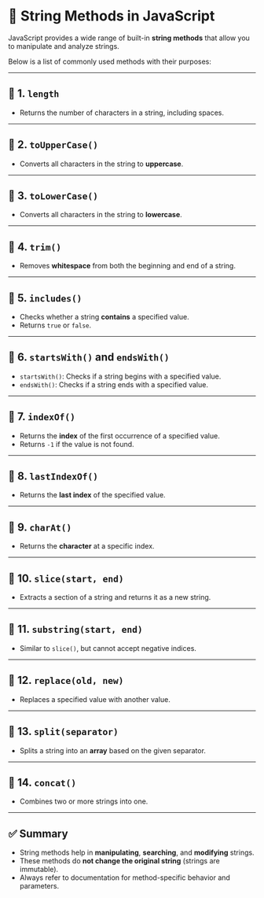 # 🧪 String Methods in JavaScript

JavaScript provides a wide range of built-in **string methods** that allow you to manipulate and analyze strings.

Below is a list of commonly used methods with their purposes:

---

## 🔹 1. `length`
- Returns the number of characters in a string, including spaces.

---

## 🔹 2. `toUpperCase()`
- Converts all characters in the string to **uppercase**.

---

## 🔹 3. `toLowerCase()`
- Converts all characters in the string to **lowercase**.

---

## 🔹 4. `trim()`
- Removes **whitespace** from both the beginning and end of a string.

---

## 🔹 5. `includes()`
- Checks whether a string **contains** a specified value.
- Returns `true` or `false`.

---

## 🔹 6. `startsWith()` and `endsWith()`
- `startsWith()`: Checks if a string begins with a specified value.
- `endsWith()`: Checks if a string ends with a specified value.

---

## 🔹 7. `indexOf()`
- Returns the **index** of the first occurrence of a specified value.
- Returns `-1` if the value is not found.

---

## 🔹 8. `lastIndexOf()`
- Returns the **last index** of the specified value.

---

## 🔹 9. `charAt()`
- Returns the **character** at a specific index.

---

## 🔹 10. `slice(start, end)`
- Extracts a section of a string and returns it as a new string.

---

## 🔹 11. `substring(start, end)`
- Similar to `slice()`, but cannot accept negative indices.

---

## 🔹 12. `replace(old, new)`
- Replaces a specified value with another value.

---

## 🔹 13. `split(separator)`
- Splits a string into an **array** based on the given separator.

---

## 🔹 14. `concat()`
- Combines two or more strings into one.

---

## ✅ Summary

- String methods help in **manipulating**, **searching**, and **modifying** strings.
- These methods do **not change the original string** (strings are immutable).
- Always refer to documentation for method-specific behavior and parameters.

